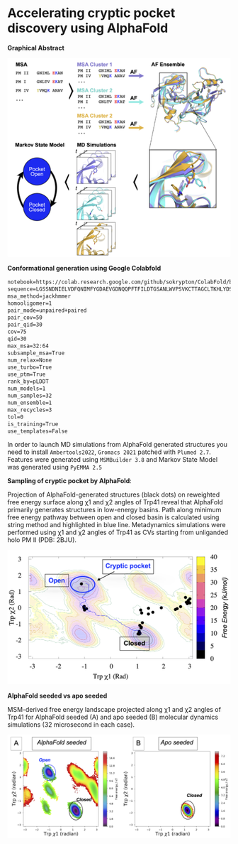 # Accelerating cryptic pocket discovery using AlphaFold

**Graphical Abstract**

![ga](/af-paper.png)

**Conformational generation using Google Colabfold**

```
notebook=https://colab.research.google.com/github/sokrypton/ColabFold/blob/main/beta/AlphaFold2_advanced_beta.ipynb
sequence=LGSSNDNIELVDFQNIMFYGDAEVGDNQQPFTFILDTGSANLWVPSVKCTTAGCLTKHLYDSSKSRTYEKDGTKVEMNYVSGTVSGFFSKDLVTVGNLSLPYKFIEVIDTNGFEPTYTASTFDGILGLGWKDLSIGSVDPIVVELKNQNKIENALFTFYLPVHDKHTGFLTIGGIEERFYEGPLTYEKLNHDLYWQITLDAHVGNIMLEKANCIVDSGTSAITVPTDFLNKMLQNLDVIKVPFLPFYVTLCNNSKLPTFEFTSENGKYTLEPEYYLQHIEDVGPGLCMLNIIGLDFPVPTFILGDPFMRKYFTVFDYDNHSVGIALAKKNL
msa_method=jackhmmer
homooligomer=1
pair_mode=unpaired+paired
pair_cov=50
pair_qid=30
cov=75
qid=30
max_msa=32:64
subsample_msa=True
num_relax=None
use_turbo=True
use_ptm=True
rank_by=pLDDT
num_models=1
num_samples=32
num_ensemble=1
max_recycles=3
tol=0
is_training=True
use_templates=False
```
In order to launch MD simulations from AlphaFold generated structures you need to install ```Ambertools2022```, ```Gromacs 2021``` patched with ```Plumed 2.7```. Features were generated using ```MSMBuilder 3.8``` and Markov State Model was generated using ```PyEMMA 2.5```

**Sampling of cryptic pocket by AlphaFold**:

Projection of AlphaFold-generated structures (black dots) on reweighted free energy surface along χ1 and χ2 angles of Trp41 reveal that AlphaFold primarily generates structures in low-energy basins. Path along minimum free energy pathway between open and closed basin is calculated using string method and highlighted in blue line. Metadynamics simulations were performed using χ1 and χ2 angles of Trp41 as CVs starting from unliganded holo PM II (PDB: 2BJU). 

![fig1](/fes-af.png)

**AlphaFold seeded vs apo seeded**

MSM-derived free energy landscape projected along χ1 and χ2 angles of Trp41 for AlphaFold seeded (A) and apo seeded (B) molecular dynamics simulations (32 microsecond in each case).

![fig2](/msm-trp-mod-fes.png)

